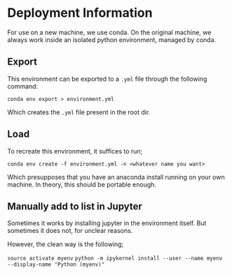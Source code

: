 # Deployment Information

For use on a new machine, we use conda. On the original machine, we always work
inside an isolated python environment, managed by conda. 

## Export
This environment can be exported to a `.yml` file through the following command:

`conda env export > environment.yml`

Which creates the `.yml` file present in the root dir. 

## Load
To recreate this environment, it suffices to run;

`conda env create -f environment.yml -n <whatever name you want>`

Which presupposes that you have an anaconda install running on your own machine.
In theory, this should be portable enough.

## Manually add to list in Jupyter

Sometimes it works by installing jupyter in the environment itself. But sometimes it does not, for unclear reasons.

However, the clean way is the following;

`source activate myenv`
`python -m ipykernel install --user --name myenv --display-name "Python (myenv)"`
